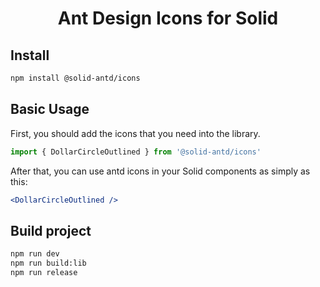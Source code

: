 <h1 align="center">
Ant Design Icons for Solid
</h1>

## Install

```bash
npm install @solid-antd/icons
```

## Basic Usage

First, you should add the icons that you need into the library.

```js
import { DollarCircleOutlined } from '@solid-antd/icons'
```

After that, you can use antd icons in your Solid components as simply as this:

```jsx
<DollarCircleOutlined />
```

## Build project

```bash
npm run dev
npm run build:lib
npm run release
```
